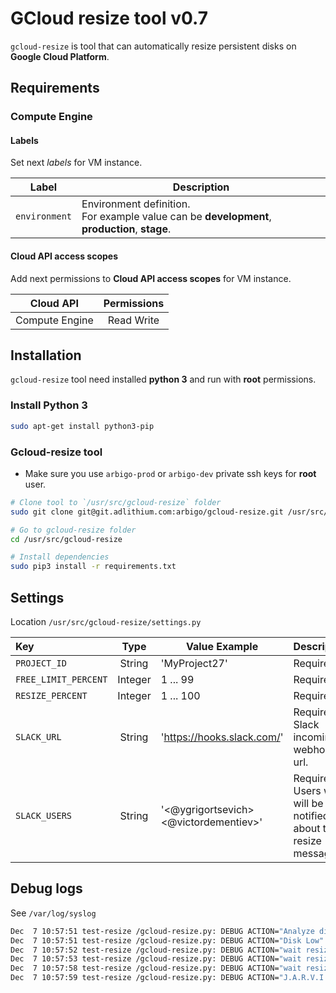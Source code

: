 # GCloud resize tool v0.7

`gcloud-resize` is tool that can automatically resize persistent disks on **Google Cloud Platform**.

## Requirements

### Compute Engine

#### Labels
Set next *labels* for VM instance.
 
| Label           | Description |
| :-------------: | --------- |
| `environment`   | Environment definition. <br> For example value can be **development**, **production**, **stage**. |


#### Cloud API access scopes
Add next permissions to **Cloud API access scopes** for VM instance. 

| Cloud API       | Permissions |
| :-------------: | :---------: |
| Compute Engine  | Read Write  |


## Installation  

`gcloud-resize` tool need installed **python 3** and run with **root** permissions.

### Install Python 3
```bash
sudo apt-get install python3-pip
```

###  Gcloud-resize tool

* Make sure you use `arbigo-prod` or `arbigo-dev` private ssh keys for **root** user.

```bash
# Clone tool to `/usr/src/gcloud-resize` folder
sudo git clone git@git.adlithium.com:arbigo/gcloud-resize.git /usr/src/gcloud-resize

# Go to gcloud-resize folder 
cd /usr/src/gcloud-resize

# Install dependencies
sudo pip3 install -r requirements.txt
```

## Settings
Location `/usr/src/gcloud-resize/settings.py`

| Key                  | Type    | Value Example                          | Description |
| :------------------- | :-----: | -------------------------------------- | ----------- |
| `PROJECT_ID`         | String  | 'MyProject27'                          | Required.   |
| `FREE_LIMIT_PERCENT` | Integer | 1 ... 99                               | Required.   |
| `RESIZE_PERCENT`     | Integer | 1 ... 100                              | Required.   |
| `SLACK_URL`          | String  | 'https://hooks.slack.com/'             | Required. Slack incoming webhook url.  |
| `SLACK_USERS`        | String  | '<@ygrigortsevich> <@victordementiev>' | Required. Users who will be notified about the resize message.   |


## Debug logs
See `/var/log/syslog`
```bash
Dec  7 10:57:51 test-resize /gcloud-resize.py: DEBUG ACTION="Analyze disk" LABEL="sdb" NAME="disk-1" MOUNTPOINT="/mnt/disks/disk1" TOTAL_GB=29 USED_GB=12 FREE_GB=18 FREE_%=60.7
Dec  7 10:57:51 test-resize /gcloud-resize.py: DEBUG ACTION="Disk Low" LABEL="sdb" NAME="disk-1" MOUNTPOINT="/mnt/disks/disk1" TOTAL_GB=29 USED_GB=12 FREE_GB=18 FREE_%=60.7
Dec  7 10:57:52 test-resize /gcloud-resize.py: DEBUG ACTION="wait resize" STATUS="PENDING"
Dec  7 10:57:53 test-resize /gcloud-resize.py: DEBUG ACTION="wait resize" STATUS="RUNNING"
Dec  7 10:57:58 test-resize /gcloud-resize.py: DEBUG ACTION="wait resize" STATUS="DONE"
Dec  7 10:57:59 test-resize /gcloud-resize.py: DEBUG ACTION="J.A.R.V.I.S Say" CODE=200 STATUS="ok"
```